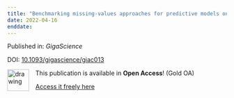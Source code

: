 ```yaml
---
title: "Benchmarking missing-values approaches for predictive models on health databases."
date: 2022-04-16
enddate:
---
```


Published in: *GigaScience*

DOI: [10.1093/gigascience/giac013](https://doi.org/10.1093/gigascience/giac013)

<img src="https://upload.wikimedia.org/wikipedia/commons/thumb/7/77/Open_Access_logo_PLoS_transparent.svg/800px-Open_Access_logo_PLoS_transparent.svg.png" alt="drawing" width="50" align="left"/> &nbsp;&nbsp;&nbsp;This publication is available in **Open Access**! (Gold OA)

&nbsp;&nbsp;&nbsp;[Access it freely here](https://academic.oup.com/gigascience/article-pdf/doi/10.1093/gigascience/giac013/43384549/giac013.pdf
)

